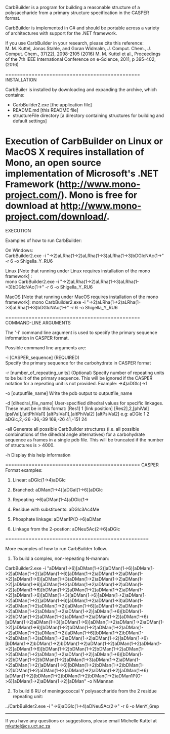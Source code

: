 CarbBuilder is a program for building a reasonable structure of a polysaccharide from a primary structure specification in the CASPER format.  

CarbBuilder is implemented in C# and should be portable across a variety of architectures with support for the .NET framework.

If you use CarbBuilder in your research, please cite this reference:  
M. M. Kuttel, Jonas Stahle, and Goran Widmalm, J. Comput. Chem., J. Comput. Chem., 37(22), 2098-2105 (2016)
M. M. Kuttel et al., Proceedings of the 7th IEEE International Conference on e-Science, 2011, p 395-402, (2016)

==============================================
INSTALLATION

CarbBuiler is installed by downloading and expanding the archive, which contains:
+ CarbBuilder2.exe [the application file]
+ README.md [this README file]
+ structureFile directory [a directory containing structures for building and default settings]

Execution of CarbBuilder on Linux or MacOS X requires installation of Mono, an open source implementation of Microsoft's .NET Framework (http://www.mono-project.com/).
Mono is free for download at http://www.mono-project.com/download/.
==============================================
EXECUTION

Examples of how to run CarbBuilder:

On Windows:  
CarbBuilder2.exe  -i  "->2)aLRha(1->2)aLRha(1->3)aLRha(1->3)bDGlcNAc(1->" -r 6 -o Shigella_Y_RU6

Linux [Note that running under Linux requires installation of the mono framework] :   
mono  CarbBuilder2.exe  -i  "->2)aLRha(1->2)aLRha(1->3)aLRha(1->3)bDGlcNAc(1->" -r 6 -o Shigella_Y_RU6

MacOS  [Note that running under MacOS requires installation of the mono framework]:
mono CarbBuilder2.exe  -i  "->2)aLRha(1->2)aLRha(1->3)aLRha(1->3)bDGlcNAc(1->" -r 6 -o Shigella_Y_RU6

==============================================
COMMAND-LINE ARGUMENTS

The '-i' command line argument is used to specify the primary sequence information in CASPER format.


Possible command line arguments are:

-i [CASPER_sequence]
    (REQUIRED)  
Specify the primary sequence for the carbohydrate in CASPER format

-r [number_of_repeating_units]
    (Optional)
Specify number of repeating units to be built of the primary sequence. This will be ignored if the CASPER notation for a repeating unit is not provided. Example: ->4)aDGlc(->1

-o [outputfile_name]
Write the pdb output to outputfile_name

-d [dihedral_file_name]
User-specified dihedral values for specific linkages.
These must be in this format:
[Res1] 1 [link position] [Res2],2,[phiVal] [psiVal],[altPhiVal1] [altPsiVal1],[altPhiVal2] [altPsiVal2]
e.g:
aDGlc 1 2 aDGlc,2,-26 -36,-39 169,-26 41,-151 24

-all
Generate all possible CarbBuilder structures (i.e. all possible combinations of the dihedral angle alternatives) for a carbohydrate sequence as frames in a single pdb file.  This will be truncated if the number of structures is > 4000. 

-h 
Display this help information


==============================================
CASPER Format examples:

1. Linear: aDGlc(1->4)aDGlc

2. Branched: aDMan(1->4)[aDGal(1->6)]aDGlc

3. Repeating ->6)aDMan(1-4)aDGlc(1->

4. Residue with substituents: aDGlc3Ac4Me

5. Phosphate linkage: aDMan1P(O->6)aDMan   

6. Linkage from the 2-postion: aDNeu5Ac(2->6)aDGlc

=================================================

More examples of how to run CarbBuilder follow.

1. To build a complex, non-repeating N-mannan:

CarbBuilder2.exe  -i  "aDMan(1->6)[aDMan(1->2)]aDMan(1->6)[aDMan(1->2)aDMan(1->2)]aDMan(1->6)[aDMan(1->2)aDMan(1->2)aDMan(1->2)]aDMan(1->6)[aDMan(1->3)aDMan(1->2)aDMan(1->2)aDMan(1->2)]aDMan(1->6)[aDMan(1->2)aDMan(1->2)aDMan(1->2)aDMan(1->2)]aDMan(1->6)[bDMan(1->2)aDMan(1->2)aDMan(1->2)aDMan(1->2)]aDMan(1->6)[aDMan(1->3)[aDMan(1->6)]aDMan(1->2)aDMan(1->2)aDMan(1->2)]aDMan(1->6)[aDMan(1->2)aDMan(1->3)aDMan(1->2)aDMan(1->2)aDMan(1->2)]aDMan(1->6)[aDMan(1->2)aDMan(1->2)aDMan(1->2)aDMan(1->2)aDMan(1->2)]aDMan(1->6)[bDMan(1->2)bDMan(1->2)aDMan(1->2)aDMan(1->2)aDMan(1->2)]aDMan(1->6)[aDMan(1->2)aDMan(1->3)[aDMan(1->6)]aDMan(1->2)aDMan(1->2)aDMan(1->2)]aDMan(1->6)[bDMan(1->2)bDMan(1->2)aDMan(1->2)aDMan(1->2)aDMan(1->2)aDMan(1->2)]aDMan(1->6)[bDMan(1->2)bDMan(1->2)aDMan(1->3)aDMan(1->2)aDMan(1->2)aDMan(1->2)]aDMan(1->6)[bDMan(1->2)bDMan(1->2)bDMan(1->2)aDMan(1->2)aDMan(1->2)aDMan(1->2)]aDMan(1->6)[bDMan(1->2)bDMan(1->2)bDMan(1->2)aDMan(1->2)aDMan(1->2)aDMan(1->2)aDMan(1->2)]aDMan(1->6)[bDMan(1->2)bDMan(1->2)bDMan(1->2)aDMan(1->3)aDMan(1->2)aDMan(1->2)aDMan(1->2)]aDMan(1->6)[bDMan(1->2)bDMan(1->2)bDMan(1->2)bDMan(1->2)aDMan(1->2)aDMan(1->2)aDMan(1->2)]aDMan(1->6)[aDMan(1->2)[bDMan(1->2)bDMan(1->2)bDMan(1->2)aDMan1P(O->6)]aDMan(1->2)aDMan(1->2)]aDMan"  -o NMannan

2. To build 6 RU of meningococcal Y polysaccharide from the 2 residue repeating unit:

../CarbBuilder2.exe  -i  "->6)aDGlc(1->4)aDNeu5Ac(2->" -r 6 -o MenY_6rep



------------------------------------------------------

If you have any questions or suggestions, please email Michelle Kuttel at mkuttel@cs.uct.ac.za

